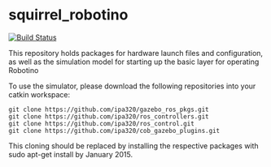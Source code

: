 squirrel_robotino
=================
[![Build Status](https://magnum.travis-ci.com/squirrel-project/squirrel_robotino.svg?token=3yXoCRsCegowgzzpPuqw)](https://magnum.travis-ci.com/squirrel-project/squirrel_robotino)

This repository holds packages for hardware launch files and configuration, as well as the simulation model for starting up the basic layer for operating Robotino

To use the simulator, please download the following repositories into your catkin workspace:
```
git clone https://github.com/ipa320/gazebo_ros_pkgs.git
git clone https://github.com/ipa320/ros_controllers.git
git clone https://github.com/ipa320/ros_control.git
git clone https://github.com/ipa320/cob_gazebo_plugins.git 
```
This cloning should be replaced by installing the respective packages with sudo apt-get install by January 2015.
